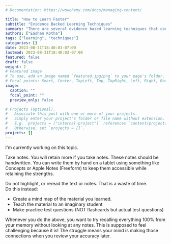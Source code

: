 ```yaml
---
# Documentation: https://wowchemy.com/docs/managing-content/

title: "How to Learn Faster"
subtitle: "Evidence Backed Learning Techniques"
summary: "There are several evidence based learning techniques that can help you learn faster. One place anyone can save time is with low-quality techniques like re-reading and highlighting."
authors: ["Eashan Kotha"]
tags: ["learning", "techniques"]
categories: []
date: 2023-08-31T18:40:03-07:00
lastmod: 2023-08-31T18:40:03-07:00
featured: false
draft: false
weight: 2
# Featured image
# To use, add an image named `featured.jpg/png` to your page's folder.
# Focal points: Smart, Center, TopLeft, Top, TopRight, Left, Right, BottomLeft, Bottom, BottomRight.
image:
  caption: ""
  focal_point: ""
  preview_only: false

# Projects (optional).
#   Associate this post with one or more of your projects.
#   Simply enter your project's folder or file name without extension.
#   E.g. `projects = ["internal-project"]` references `content/project/deep-learning/index.md`.
#   Otherwise, set `projects = []`.
projects: []
---
```

I'm currently working on this topic. 

Take notes. You will retain more if you take notes. 
These notes should be handwritten. You can write them by hand on a tablet using something like Concepts or Apple Notes (Freeform) to keep them accessible while retaining the strengths. 

Do not highlight, or reread the text or notes. That is a waste of time. <br>
Do this instead: <br>
- Create a mind map of the material you learned.
- Teach the material to an imaginary student
- Make practice test questions (NOT flashcards but actual test questions)

Whenever you do the above, you want to try recalling everything 100% from your memory without looking at any notes. This is supposed to feel challenging because it is! The struggle means your mind is making those connections when you review your accuracy later. 
